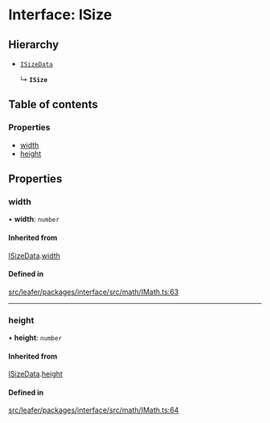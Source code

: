 # Interface: ISize

## Hierarchy

- [`ISizeData`](ISizeData.md)

  ↳ **`ISize`**

## Table of contents

### Properties

- [width](ISize.md#width)
- [height](ISize.md#height)

## Properties

### width

• **width**: `number`

#### Inherited from

[ISizeData](ISizeData.md).[width](ISizeData.md#width)

#### Defined in

[src/leafer/packages/interface/src/math/IMath.ts:63](https://github.com/leaferjs/leafer/blob/ddf9650d989917c451947b101193d83f38b9fdcf/packages/interface/src/math/IMath.ts#L63)

___

### height

• **height**: `number`

#### Inherited from

[ISizeData](ISizeData.md).[height](ISizeData.md#height)

#### Defined in

[src/leafer/packages/interface/src/math/IMath.ts:64](https://github.com/leaferjs/leafer/blob/ddf9650d989917c451947b101193d83f38b9fdcf/packages/interface/src/math/IMath.ts#L64)
